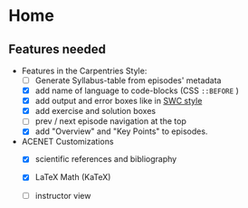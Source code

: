 # Home

## Features needed

* Features in the Carpentries Style:
    * [ ] Generate Syllabus-table from episodes' metadata
    * [x] add name of language to code-blocks (CSS `::BEFORE` )
    * [x] add output and error boxes like in [SWC style](https://carpentries.github.io/lesson-example/04-formatting/index.html#formatting-code)
    * [x] add exercise and solution boxes
    * [ ] prev / next episode navigation at the top
    * [x] add "Overview" and "Key Points" to episodes.
 
* ACENET Customizations
    * [x] scientific references and bibliography
    * [x] LaTeX Math (KaTeX)
    * [ ] instructor view


